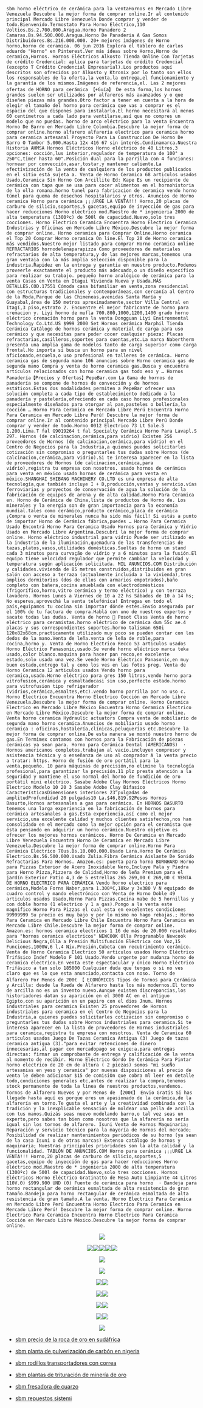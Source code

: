 
```
sbm horno eléctrico de cerámica para la ventaHornos en Mercado Libre Venezuela Descubre la mejor forma de comprar online.Ir al contenido principal Mercado Libre Venezuela Donde comprar y vender de todo.Bienvenido.Termostato Para Horno Eléctrico,110 Voltios.Bs.2.700.000.Aragua.Horno Panadero 2 Camaras.Bs.94.500.000.Aragua.Horno De Panaderia A Gas Somos Distribuidores.Bs.216.000.000. 20+ mejores imágenes de Horno horno,horno de ceramica. 06 jun 2016 Explora el tablero de carlos eduardo "Horno" en Pinterest.Ver más ideas sobre Horno,Horno de ceramica,Hornos. Hornos Eléctricos Alkosto Tienda Online Con Tarjetas de crédito Credencial: aplica para tarjetas de crédito Credencial (excepto T Crédito Credencial Empresarial).Los productos aquí descritos son ofrecidos por Alkosto y Ktronix por lo tanto son ellos los responsables de la oferta,la venta,la entrega,el funcionamiento y la garantía de los mismos.Imágenes de referencia,el. Las 2 mejores ofertas de HORNO para cerámica 【+Guía】 De esta forma,los hornos grandes suelen ser utilizados por alfareros más avanzados y o que diseñen piezas más grandes.Otro factor a tener en cuenta a la hora de elegir el tamaño del horno para cerámica que vas a comprar es el espacio del que dispones para instalarlo.El horno necesitará al menos 60 centímetros a cada lado para ventilarse,así que no compres un modelo que no puedas. horno de arco eléctrico para la venta Encuentra Horno De Barro en Mercado Libre Colombia.Descubre la mejor forma de comprar online.horno alfarero alfareria electrico para ceramica horno para ceramica artesanal Proyecto Para La Construccion De Horno De Barro O Tambor 5.000.Hasta 12x 416 67 sin interés.Cundinamarca.Nuestra Historia AHMSA Hornos Eléctricos Horno eléctrico de 40 Litros.3 opciones: cocción,lus interior,regulador de temperatura de 100° a 250°C,timer hasta 60".Posición dual para la parrilla con 4 funciones: hornear por convección,asar,tostar,y mantener caliente.La efectivización de la venta de cualquiera de los productos publicados en el sitio está sujeta a. Venta de Horno Ceramica 68 articulos usados Usado,Ceramica Sin Horno Con Arcillite Ed: Kape Es un recipiente de cerámica con tapa que se usa para cocer alimentos en el hornohistoria de la olla romana.horno tunel para fabricacion de ceramica vendo horno túnel para quema de desechos hospitalarios y otros. Anuncios de Horno ceramica Horno para cerámica ¡¡¡URGE LA VENTA!!! Horno,20 placas de carburo de silicio,soportes,5 gacetas,equipo de inyección de gas para hacer reducciones Horno eléctrico mod.Maestro de * ingenieria 2000 de alta temperatura (1300ºc) de 500l de capacidad.Nuevo,solo tres cocciones. Horno Electrico Ceramica Encuentra Horno Electrico Ceramica Industrias y Oficinas en Mercado Libre México.Descubre la mejor forma de comprar online. Horno ceramica para Comprar Online.Horno ceramica el Top 20 Comprar Horno ceramica On line.El Top 20 de Horno ceramica más vendidos.Nuestro mejor listado para comprar Horno ceramica online REFRACTARIOS hornodelenaparapizza Como proveedores de materiales refractarios de alta temperatura,y de las mejores marcas,tenemos una gran ventaja con la más amplia selección disponible para la industria.Rapidez en la entrega y garantia en nuestro producto.Podemos proveerle exactamente el producto más adecuado,o un diseño específico para realizar su trabajo. pequeño horno analógico de cerámica para la venta Casas en Venta en Itagui Vivienda Nueva y Usada.MÁS DETALLES.COD.17551 Cómoda casa bifamiliar en venta,zona residencial con estructuras tradicionales y contemporáneas,con cercanía al Centro de la Moda,Parque de las Chimeneas,avenidas Santa María y Guayabal,área de 150 metros aproximadamente,sector Villa Central en Itagí,3 piso,estrato 2. Encuentre el mejor fabricante de horno para cremacion y. Liyi horno de mufla 700.800,1000,1200,1400 grado horno eléctrico cremación horno para la venta Dongguan Liyi Environmental Technology Co.Ltd.US $999 2000 Set Hornos cerámica Marphil Tienda Cerámica Catálogo de hornos cerámica y material de carga para uso cerámico y que necesitas para poder cocer cualquier pieza: Placas refractarias,casilleros,soportes para cuentas,etc.La marca Nabertherm presenta una amplia gama de modelos tanto de carga superior como carga frontal.No importa si busca un horno para un nivel aficionado,escuela,o uso profesional en talleres de cerámica. Horno ceramica gas de segunda mano 106 anuncios sobre Horno ceramica gas de segunda mano Compra y venta de horno ceramica gas.Busca y encuentra artículos relacionados con horno ceramica gas todo eso y … Hornos Panadería【Precios y Ofertas】PepeBar.com La Gama de hornos de panadería se compone de hornos de convección y de hornos estáticos.Estas dos modalidades permiten a PepeBar ofrecer una solución completa a cada tipo de establecimiento dedicado a la panadería y pastelería,ofreciendo en cada caso hornos profesionales especialmente diseñados para otorgar al pan,pasteles o bollería,la cocción … Horno Para Ceramica en Mercado Libre Perú Encuentra Horno Para Ceramica en Mercado Libre Perú! Descubre la mejor forma de comprar online.Ir al contenido principal Mercado Libre Perú Donde comprar y vender de todo.Horno 0012 Electrico 73 Lt Sole.S 1.200.Lima.T fal G9019264 t fal Specialty Cerámica Horno Para Lavapl.S 297. Hornos (de calcinacion,cerámica,para vidrio) Existen 256 proveedores de Hornos (de calcinacion,cerámica,para vidrio) en el Centro de Negocios para la Industria,a quienes puedes solicitarles cotización sin compromiso o preguntarles tus dudas sobre Hornos (de calcinacion,cerámica,para vidrio).Si te interesa aparecer en la lista de proveedores de Hornos (de calcinacion,cerámica,para vidrio),registra tu empresa con nosotros. usado hornos de cerámica para venta en méxico usado hornos de cerámica para venta en méxico.SHANGHAI SHIBANG MACHINERY CO.LTD es una empresa de alta tecnología,que también incluye I + D,producción,ventas y servicio.vías ferroviarias y proyectos de conservación de agua la solución de la fabricación de equipos de arena y de alta calidad.Horno Para Ceramica en. Horno de Cerámica de China,lista de productos de Horno de. Los minerales y la energía son de gran importancia para la economía mundial.tales como cerámico,producto cerámico,placa de cerámica ¡Compra o venta de minerales nunca ha sido más fácil! Si estás a punto de importar Horno de Cerámica fábrica,puedes … Horno Para Ceramica Usado Encontrá Horno Para Ceramica Usado Hornos para Cerámica y Vidrio Usado en Mercado Libre Argentina.Descubrí la mejor forma de comprar online. Horno eléctrico industrial para vidrio Puede ser utilizado en la industria de la iluminación,quemadura de las transferencias de tazas,platos,vasos,utilidades domésticas.Sueltas de horno un stand cada 3 minutos para curvação de vidrio y a 6 minutos para la fusión.El equipo tiene velocidad regulador que permite cambiar la velocidad y temperatura según aplicación solicitada. MIL ANUNCIOS.COM Distribución y calidades.vivienda de 85 metros construidos,distribuidos en gran salón con acceso a terraza (actualmente incluida a la vivienda),tres amplios dormitorios (dos de ellos con armarios empotrados),baño completo con bañera,cocina amueblada con electrodomésticos (frigorífico,horno,vitro cerámica y termo eléctrico) y con terraza lavadero. Hornos Lunes a Viernes de 10 a 22 hs Sábados de 10 a 14 hs; No esperes,aprovechá la venta telefónica! Entregas en todo el país,equipamos tu cocina sin importar dónde estés.Envío asegurado por el 100% de tu factura de compra.Hablá con uno de nuestros expertos y sacate todas las dudas. Venta de horno 🥇 Posot Class Venta de horno eléctrico para ceramistas.horno eléctrico de cerámica dum 55c ae.4 placas y sus correspondientes soportes.horno talisman 650i 120x82x68cm.practicamente utilizado muy poco se pueden contar con los dedos de la mano.Venta de leña.venta de leña de roble,para cocina,horno y. Venta de Horno Electrico Recco 53 articulos usados Horno Eléctrico Panasonic,usado.Se vende horno eléctrico marca teka usado,color blanco.maquina para hacer pan recco,en excelente estado,solo usada una vez.Se vende Horno Eléctrico Panasonic,en muy buen estado,entrego tal y como los ves en las fotos preg. Venta de Horno Ceramica 12 articulos usados Vendo horno para ceramica,usado.Horno eléctrico para gres 150 litros,vendo horno para vitrofusion,cerámica y esmaltadocasi sin uso,perfecto estado.horno para vitrofusion tipo refrigerador (vidrios,cerámica,esmaltes,etc).vendo horno parrilla por no uso c. Horno Electrico Encuentra Horno Electrico Cocción en Mercado Libre Venezuela.Descubre la mejor forma de comprar online. Horno Ceramica Electrico en Mercado Libre México Encuentra Horno Ceramica Electrico en Mercado Libre México.Descubre la mejor forma de comprar online. Venta horno ceramica Hydraulic actuators Compra venta de mobiliario de segunda mano horno ceramica.Anuncios de mobiliario usado horno ceramica : oficinas,hostalería,clínicas,peluquerías etc.Descubre la mejor forma de comprar online.De esta manera se montó nuestro horno de gas.En Termimex contamos con hornos para la Fabricación de piezas cerámicas ya sean para. Horno para Cerámica Dental (AMERICANOS)  · Hornos americanos completos,trabajan al vacío.incluyen compresor y asistencia técnica y o enseñanza de uso al comprador A la venta precio a tratar: https. Horno de fusión de oro portátil para la venta,pequeño. 10 para máquinas de precisión,no elimine la tecnología profesional,para garantizar la precisión.11 plz presta atención a la seguridad y mantiene el uso normal del horno de fundición de oro portátil mini eléctrico. Sasabe Adobe Clay Hornos Eléctricos Horno Electrico Modelo 10 20 3 Sasabe Adobe Clay Bifasico CaracterísticasDimensiones interiores 23”pulgadas de amplitudProfundidad 20 pulgadas10 La.$46,819.92Pesos Hornos Basurto,Hornos artesanales a gas para cerámica. En HORNOS BASURTO tenemos una larga experiencia en la fabricación de hornos para cerámica artesanales a gas.Ésta experiencia,así como el mejor servicio,una excelente calidad y muchos clientes satisfechos,nos han consolidado en el mercado como la mejor opción para el ceramista que ésta pensando en adquirir un horno cerámico.Nuestro objetivo es ofrecer los mejores hornos cerámicos. Horno De Ceramica en Mercado Libre Venezuela Encuentra Horno De Ceramica en Mercado Libre Venezuela.Descubre la mejor forma de comprar online.Horno Para Cerámica Eléctrico 70us.Bs.10.000.000.Usado Lara.Horno De Cerámica Electrico.Bs.56.500.000.Usado Zulia.Fibra Cerámica Aislante De Sonido Refractarias Para Hornos. Amazon.es: puerta para horno BURNHARD Horno para Pizzas Exterior de Acero Inoxidable Nero,Incluye Pala y Piedra para Horno Pizza,Pizzera de Calidad,Horno de leña Premium para el jardín Exterior Patio 4,3 de 5 estrellas 265 269,00 € 269,00 € VENTA DE HORNO ELECTRICO PARA CERÁMICA Vendo horno electrico para cerámica,Modelo Forns Naber,para 1.300ºC,18kw y 3x380 V N equipado de cuadro control y mando electrónico con Venta de Horno Doble 49 articulos usados Usado,Horno Para Pizzas.Cocina mabe de 5 hornillas y con doble horno (1 electrico y 1 a gas).Pongo a la venta este magnifico Horno Para Pizzas el cual esta en excelentes condiciones 99999999 Su precio es muy bajo y por lo mismo no hago rebajas.; Horno Para Ceramica en Mercado Libre Chile Encuentra Horno Para Ceramica en Mercado Libre Chile.Descubre la mejor forma de comprar online. Amazon.es: hornos ceramica electricos 1 16 de más de 20.000 resultados para "hornos ceramica electricos" NEWCOOK Olla Programable Newcook Delicious Negra,Olla a Presión Multifunción Eléctrica con Voz,15 Funciones,1000W,6 l,4 Niv.Presión,Cubeta con recubrimiento cerámico. Venta de Horno Ceramica Electrico 50 articulos usados Horno Eléctrico Trifásico Indef Modelo F 101 Usado.Vendo urgente por mudanza horno de ceramica electrico.En venta este espectacular y único Horno Eléctrico Trifásico a tan solo 185000 Cualquier duda que tengas o si no ves claro que es lo que esta anunciado,contacta con noso. Torno de Alfarero Por Menos de 200€ 【 ECONÓMICOS Tipos de Tornos para Cerámica y Arcilla: desde la Rueda de Alfarero hasta los más modernos.El torno de arcilla no es un invento nuevo.Aunque existen discrepancias,los historiadores datan su aparición en el 3000 AC en el antiguo Egipto,con su aparición en un papiro con el dios Jnum. Hornos industriales para ceramica Existen 25 proveedores de Hornos industriales para ceramica en el Centro de Negocios para la Industria,a quienes puedes solicitarles cotizacion sin compromiso o preguntarles tus dudas sobre Hornos industriales para ceramica.Si te interesa aparecer en la lista de proveedores de Hornos industriales para ceramica,registra tu empresa con nosotros. Venta de Ceramica 60 articulos usados Juego De Tazas Ceramica Antigua (3) Juego de tazas ceramica antigua (3)."para evitar retenciones de dinero innecesarias,al pagar con mercadopago se exige:a.para entregas directas: firmar un comprobante de entrega y calificación de la venta al momento de recibir. Horno Eléctrico Gordo De Cerámica Para Pintar horno electrico de 20 cm de altura ( 2 piezas) somos "mi sueÑo artesanias en yeso y ceramica" por nuevas disposiciones al precio de venta le deben adicionar $15 de comisiÓn que cobra ml leer en detalle todo,condiciones generales etc,antes de realizar la compra,tenemos stock permanente de toda la linea de nuestros productos,vendemos. Tornos de Alfarero Nuevos y por Menos de 【200€】 Envio Gratis Si has llegado hasta aquí es porque eres un apasionado de la cerámica,de la alfarería en torno.Te gusta el arte y la creatividad combinada con la tradición y la inexplicable sensación de moldear una pella de arcilla con tus manos.Quizás seas nuevo modelando barro,o tal vez seas un experto,pero sabes tan bien como nosotros que la alfarería no sería igual sin los tornos de alfarero. Isuni Venta de Hornos Maquinaria; Reparación y servicio técnico para la mayoría de Hornos del mercado; Posibilidad de realizar mantenimientos periódicos de su horno (ya sean de la casa Isuni o de otras marcas) Extenso catálogo de hornos y maquinaria; Nuestras principales prioridades son la alta calidad y la funcionalidad. TABLÓN DE ANUNCIOS.COM Horno para cerámica ¡¡¡URGE LA VENTA!!! Horno,20 placas de carburo de silicio,soportes,5 gacetas,equipo de inyección de gas para hacer reducciones Horno eléctrico mod.Maestro de * ingenieria 2000 de alta temperatura (1300ºc) de 500l de capacidad.Nuevo,solo tres cocciones. Hornos Eléctricos Horno Eléctrico Gratinatto de Mesa Auto Limpiante 44 Litros 110V.0) $999.900 UND (0) Fuente de cerámica para horno  · Bandeja para horno rectangular de cerámica esmaltada de alta resistencia de gran tamaño.Bandeja para horno rectangular de cerámica esmaltada de alta resistencia de gran tamaño.A la venta. Horno Electrico Para Ceramica en Mercado Libre Perú Encuentra Horno Electrico Para Ceramica en Mercado Libre Perú! Descubre la mejor forma de comprar online. Horno Electrico Para Ceramica Encuentra Horno Electrico Para Ceramica Cocción en Mercado Libre México.Descubre la mejor forma de comprar online. 
```

<div align="center">

<a href="https://es-crusher.shibang-china.com/github&k=sbm+horno+el%C3%A9ctrico+de+cer%C3%A1mica+para+la+venta"><img src="https://static.shibang-china.com/es/crusher/logo.jpg"></a>

<a href="https://es-crusher.shibang-china.com/github&k=sbm+horno+el%C3%A9ctrico+de+cer%C3%A1mica+para+la+venta"><img src="https://static.shibang-china.com/es/crusher/index.jpg"></a><a href="https://es-crusher.shibang-china.com/material.htmlgithub&k=sbm+horno+el%C3%A9ctrico+de+cer%C3%A1mica+para+la+venta"><img src="https://static.shibang-china.com/es/crusher/material.jpg"></a><a href="https://es-crusher.shibang-china.com/application.htmlgithub&k=sbm+horno+el%C3%A9ctrico+de+cer%C3%A1mica+para+la+venta"><img src="https://static.shibang-china.com/es/crusher/application.jpg"></a><a href="https://es-crusher.shibang-china.com/aboutus.htmlgithub&k=sbm+horno+el%C3%A9ctrico+de+cer%C3%A1mica+para+la+venta"><img src="https://static.shibang-china.com/es/crusher/aboutus.jpg"></a><a href="https://es-crusher.shibang-china.com/contact.htmlgithub&k=sbm+horno+el%C3%A9ctrico+de+cer%C3%A1mica+para+la+venta"><img src="https://static.shibang-china.com/es/crusher/contact.jpg"></a>

<a href="https://es-crusher.shibang-china.com/github&k=sbm+horno+el%C3%A9ctrico+de+cer%C3%A1mica+para+la+venta"><img src="https://static.shibang-china.com/es/crusher/banner.jpg"></a>

<a href="https://swt.shibang-china.com/github&k=sbm+horno+el%C3%A9ctrico+de+cer%C3%A1mica+para+la+venta"><img src="https://static.shibang-china.com/es/crusher/text.jpg"></a>

<a href="https://swt.shibang-china.com/github&k=sbm+horno+el%C3%A9ctrico+de+cer%C3%A1mica+para+la+venta"><img src="https://static.shibang-china.com/es/crusher/chat.jpg"></a><a href="https://es-crusher.shibang-china.com/contact.htmlgithub&k=sbm+horno+el%C3%A9ctrico+de+cer%C3%A1mica+para+la+venta"><img src="https://static.shibang-china.com/es/crusher/message.jpg"></a>

<a href="https://es-crusher.shibang-china.com/products/pe.htmlgithub&k=sbm+horno+el%C3%A9ctrico+de+cer%C3%A1mica+para+la+venta"><img src="https://static.shibang-china.com/es/crusher/pe.jpg"></a><a href="https://es-crusher.shibang-china.com/products/pf.htmlgithub&k=sbm+horno+el%C3%A9ctrico+de+cer%C3%A1mica+para+la+venta"><img src="https://static.shibang-china.com/es/crusher/pf.jpg"></a>

<a href="https://es-crusher.shibang-china.com/products/hpt.htmlgithub&k=sbm+horno+el%C3%A9ctrico+de+cer%C3%A1mica+para+la+venta"><img src="https://static.shibang-china.com/es/crusher/hpt.jpg"></a><a href="https://es-crusher.shibang-china.com/products/vsi.htmlgithub&k=sbm+horno+el%C3%A9ctrico+de+cer%C3%A1mica+para+la+venta"><img src="https://static.shibang-china.com/es/crusher/vsi.jpg"></a>

<a href="https://es-crusher.shibang-china.com/products/klv.htmlgithub&k=sbm+horno+el%C3%A9ctrico+de+cer%C3%A1mica+para+la+venta"><img src="https://static.shibang-china.com/es/crusher/klv.jpg"></a><a href="https://es-crusher.shibang-china.com/products/portable.htmlgithub&k=sbm+horno+el%C3%A9ctrico+de+cer%C3%A1mica+para+la+venta"><img src="https://static.shibang-china.com/es/crusher/portable.jpg"></a>

<a href="https://swt.shibang-china.com/github&k=sbm+horno+el%C3%A9ctrico+de+cer%C3%A1mica+para+la+venta"><img src="https://static.shibang-china.com/es/crusher/case.jpg"></a>

</div>


* [sbm precio de la roca de oro en sudáfrica](sbm%20precio%20de%20la%20roca%20de%20oro%20en%20sud%C3%A1frica.md)

* [sbm planta de pulverización de carbón en nigeria](sbm%20planta%20de%20pulverizaci%C3%B3n%20de%20carb%C3%B3n%20en%20nigeria.md)

* [sbm rodillos transportadores con correa](sbm%20rodillos%20transportadores%20con%20correa.md)

* [sbm plantas de trituración de minería de oro](sbm%20plantas%20de%20trituraci%C3%B3n%20de%20miner%C3%ADa%20de%20oro.md)

* [sbm fresadora de cuarzo](sbm%20fresadora%20de%20cuarzo.md)

* [sbm repuestos sistemi](sbm%20repuestos%20sistemi.md)